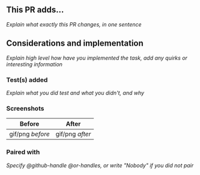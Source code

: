 ## This PR adds...

_Explain what exactly this PR changes, in one sentence_

## Considerations and implementation

_Explain high level how have you implemented the task, add any quirks or interesting information_

### Test(s) added 

_Explain what you did test and what you didn't, and why_

### Screenshots

| Before | After |
| ------ | ----- |
| gif/png _before_ | gif/png _after_ |

### Paired with 

_Specify @github-handle @or-handles, or write "Nobody" if you did not pair_
